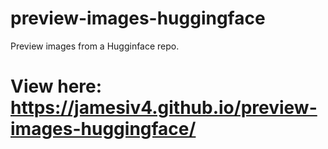 # preview-images-huggingface
Preview images from a Hugginface repo.

# View here: https://jamesiv4.github.io/preview-images-huggingface/
